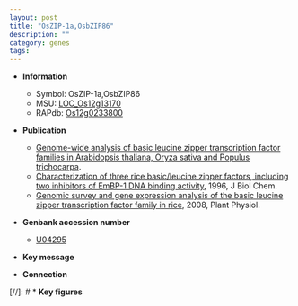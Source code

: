 ```yaml
---
layout: post
title: "OsZIP-1a,OsbZIP86"
description: ""
category: genes
tags: 
---
```


* **Information**  
    + Symbol: OsZIP-1a,OsbZIP86  
    + MSU: [LOC_Os12g13170](http://rice.plantbiology.msu.edu/cgi-bin/ORF_infopage.cgi?orf=LOC_Os12g13170)  
    + RAPdb: [Os12g0233800](http://rapdb.dna.affrc.go.jp/viewer/gbrowse_details/irgsp1?name=Os12g0233800)  

* **Publication**  
    + [Genome-wide analysis of basic leucine zipper transcription factor families in Arabidopsis thaliana, Oryza sativa and Populus trichocarpa](English+Edition).
    + [Characterization of three rice basic/leucine zipper factors, including two inhibitors of EmBP-1 DNA binding activity](http://www.ncbi.nlm.nih.gov/pubmed?term=Characterization+of+three+rice+basic/leucine+zipper+factors,+including+two+inhibitors+of+EmBP-1+DNA+binding+activity%5BTitle%5D), 1996, J Biol Chem.
    + [Genomic survey and gene expression analysis of the basic leucine zipper transcription factor family in rice](http://www.ncbi.nlm.nih.gov/pubmed?term=Genomic+survey+and+gene+expression+analysis+of+the+basic+leucine+zipper+transcription+factor+family+in+rice%5BTitle%5D), 2008, Plant Physiol.

* **Genbank accession number**  
    + [U04295](http://www.ncbi.nlm.nih.gov/nuccore/U04295)

* **Key message**  

* **Connection**  

[//]: # * **Key figures**  


